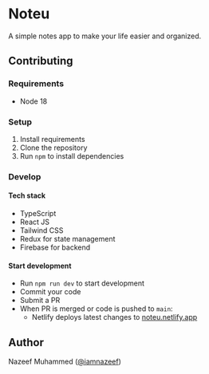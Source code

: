 # Noteu
A simple notes app to make your life easier and organized.

## Contributing

### Requirements
- Node 18

### Setup
1. Install requirements
2. Clone the repository
3. Run ```npm``` to install dependencies

### Develop

#### Tech stack
- TypeScript 
- React JS
- Tailwind CSS
- Redux for state management
- Firebase for backend

#### Start development 
- Run ```npm run dev``` to start development
- Commit your code
- Submit a PR
- When PR is merged or code is pushed to ```main```:
  - Netlify deploys latest changes to [noteu.netlify.app](https://noteu.netlify.app/)
  
## Author
Nazeef Muhammed ([@iamnazeef](http://iamnazeef.netlify.app/))

